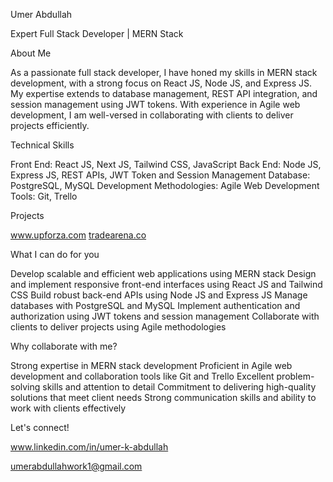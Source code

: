 Umer Abdullah 

Expert Full Stack Developer | MERN Stack


About Me

As a passionate full stack developer, I have honed my skills in MERN stack development, with a strong focus on React JS, Node JS, and Express JS. My expertise extends to database management, REST API integration, and session management using JWT tokens. With experience in Agile web development, I am well-versed in collaborating with clients to deliver projects efficiently.


Technical Skills

Front End: React JS, Next JS, Tailwind CSS, JavaScript
Back End: Node JS, Express JS, REST APIs, JWT Token and Session Management
Database: PostgreSQL, MySQL
Development Methodologies: Agile Web Development
Tools: Git, Trello


Projects

www.upforza.com
[tradearena.co](https://tradearena.co/)


What I can do for you

Develop scalable and efficient web applications using MERN stack
Design and implement responsive front-end interfaces using React JS and Tailwind CSS
Build robust back-end APIs using Node JS and Express JS
Manage databases with PostgreSQL and MySQL
Implement authentication and authorization using JWT tokens and session management
Collaborate with clients to deliver projects using Agile methodologies


Why collaborate with me?

Strong expertise in MERN stack development
Proficient in Agile web development and collaboration tools like Git and Trello
Excellent problem-solving skills and attention to detail
Commitment to delivering high-quality solutions that meet client needs
Strong communication skills and ability to work with clients effectively


Let's connect!

www.linkedin.com/in/umer-k-abdullah

umerabdullahwork1@gmail.com
